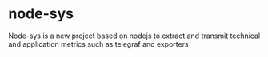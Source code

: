 # node-sys
Node-sys is a new project based on nodejs to extract and transmit technical and application metrics such as telegraf and exporters
